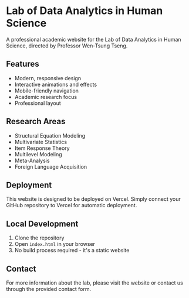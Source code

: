 # Lab of Data Analytics in Human Science

A professional academic website for the Lab of Data Analytics in Human Science, directed by Professor Wen-Tsung Tseng.

## Features

- Modern, responsive design
- Interactive animations and effects
- Mobile-friendly navigation
- Academic research focus
- Professional layout

## Research Areas

- Structural Equation Modeling
- Multivariate Statistics
- Item Response Theory
- Multilevel Modeling
- Meta-Analysis
- Foreign Language Acquisition

## Deployment

This website is designed to be deployed on Vercel. Simply connect your GitHub repository to Vercel for automatic deployment.

## Local Development

1. Clone the repository
2. Open `index.html` in your browser
3. No build process required - it's a static website

## Contact

For more information about the lab, please visit the website or contact us through the provided contact form.